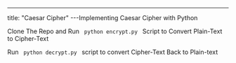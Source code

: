 ---
title: "Caesar Cipher"
---Implementing Caesar Cipher with Python

Clone The Repo and Run <code> python encrypt.py </code> Script to Convert Plain-Text to Cipher-Text

Run <code> python decrypt.py </code> script to convert Cipher-Text Back to Plain-text
